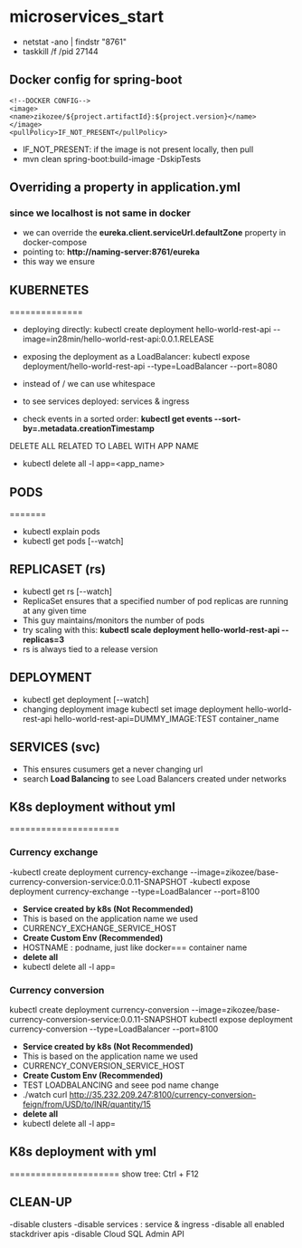 # microservices_start




- netstat -ano | findstr "8761"
- taskkill /f /pid 27144

## Docker config for spring-boot
> <configuration>
    <!--DOCKER CONFIG-->
    <image>
    <name>zikozee/${project.artifactId}:${project.version}</name>
    </image>
    <pullPolicy>IF_NOT_PRESENT</pullPolicy>
</configuration>

- IF_NOT_PRESENT: if the image is not present locally, then pull
- mvn clean spring-boot:build-image -DskipTests


## Overriding a property in application.yml
### since we localhost is not same in docker

- we can override the **eureka.client.serviceUrl.defaultZone** property in docker-compose
- pointing to: **http://naming-server:8761/eureka**
- this way we ensure 


## KUBERNETES
==============
- deploying directly: kubectl create deployment hello-world-rest-api --image=in28min/hello-world-rest-api:0.0.1.RELEASE

- exposing the deployment as a LoadBalancer: kubectl expose deployment/hello-world-rest-api --type=LoadBalancer --port=8080
- instead of / we can use whitespace

- to see services deployed: services & ingress
- check events in a sorted order: **kubectl get events --sort-by=.metadata.creationTimestamp**

DELETE ALL RELATED TO LABEL WITH APP NAME
- kubectl delete all -l app=<app_name>

## PODS
=======
- kubectl explain pods
- kubectl get pods  [--watch]

## REPLICASET (rs)
- kubectl get rs  [--watch]
- ReplicaSet ensures that a specified number of pod replicas are running at any given time
- This guy maintains/monitors the number of pods
- try scaling with this: **kubectl scale deployment hello-world-rest-api --replicas=3**
- rs is always tied to a release version

## DEPLOYMENT
- kubectl get deployment [--watch]
- changing deployment image
kubectl set image deployment hello-world-rest-api hello-world-rest-api=DUMMY_IMAGE:TEST
                                                    container_name
## SERVICES (svc)
- This ensures cusumers get a never changing url
- search **Load Balancing** to see Load Balancers created under networks


## K8s deployment without yml
=====================


### Currency exchange
-kubectl create deployment currency-exchange  --image=zikozee/base-currency-conversion-service:0.0.11-SNAPSHOT
-kubectl expose deployment currency-exchange --type=LoadBalancer --port=8100

- **Service created by k8s (Not Recommended)**
- This is based on the application name we used
- CURRENCY_EXCHANGE_SERVICE_HOST
- **Create Custom Env (Recommended)**
- HOSTNAME  : podname, just like docker=== container name
- **delete all**
- kubectl delete all -l app=<currency-exchange>



### Currency conversion 
kubectl create deployment currency-conversion  --image=zikozee/base-currency-conversion-service:0.0.11-SNAPSHOT
kubectl expose deployment currency-conversion --type=LoadBalancer --port=8100

- **Service created by k8s (Not Recommended)**
- This is based on the application name we used
- CURRENCY_CONVERSION_SERVICE_HOST
- **Create Custom Env (Recommended)**
- TEST LOADBALANCING and seee pod name change
- ./watch curl http://35.232.209.247:8100/currency-conversion-feign/from/USD/to/INR/quantity/15
- **delete all**
- kubectl delete all -l app=<currency-conversion>


## K8s deployment with yml
=====================
show tree: Ctrl + F12








## CLEAN-UP
-disable clusters
-disable services : service & ingress
-disable all enabled stackdriver apis
-disable Cloud SQL Admin API
